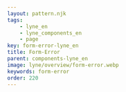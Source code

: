 ```yaml
---
layout: pattern.njk
tags: 
    - lyne_en
    - lyne_components_en
    - page
key: form-error-lyne_en
title: Form-Error
parent: components-lyne_en
image: lyne/overview/form-error.webp
keywords: form-error
order: 220
---
```

